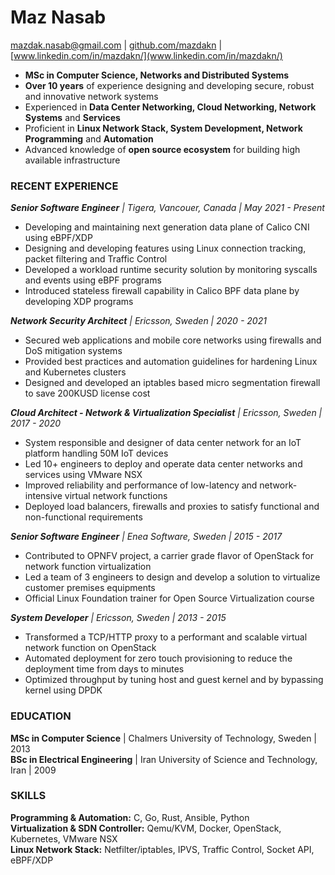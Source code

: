 # **Maz** Nasab
[mazdak.nasab@gmail.com](mailto:mazdak.nasab@gmail.com) | [github.com/mazdakn](github.com/mazdakn) | [www.linkedin.com/in/mazdakn/](www.linkedin.com/in/mazdakn/)

- **MSc in Computer Science, Networks and Distributed Systems**
- **Over 10 years** of experience designing and developing secure, robust and innovative network systems
- Experienced in **Data Center Networking, Cloud Networking, Network Systems** and **Services**
- Proficient in **Linux Network Stack, System Development, Network Programming** and **Automation**
- Advanced knowledge of **open source ecosystem** for building high available infrastructure

### RECENT EXPERIENCE

_**Senior Software Engineer** | Tigera, Vancouer, Canada | May 2021 - Present_

- Developing and maintaining next generation data plane of Calico CNI using eBPF/XDP
- Designing and developing features using Linux connection tracking, packet filtering and Traffic Control
- Developed a workload runtime security solution by monitoring syscalls and events using eBPF programs
- Introduced stateless firewall capability in Calico BPF data plane by developing XDP programs

_**Network Security Architect** | Ericsson, Sweden | 2020 - 2021_

- Secured web applications and mobile core networks using firewalls and DoS mitigation systems
- Provided best practices and automation guidelines for hardening Linux and Kubernetes clusters
- Designed and developed an iptables based micro segmentation firewall to save 200KUSD license cost

_**Cloud Architect - Network & Virtualization Specialist** | Ericsson, Sweden | 2017 - 2020_

- System responsible and designer of data center network for an IoT platform handling 50M IoT devices
- Led 10+ engineers to deploy and operate data center networks and services using VMware NSX
- Improved reliability and performance of low-latency and network-intensive virtual network functions
- Deployed load balancers, firewalls and proxies to satisfy functional and non-functional requirements

_**Senior Software Engineer** | Enea Software, Sweden | 2015 - 2017_

- Contributed to OPNFV project, a carrier grade flavor of OpenStack for network function virtualization
- Led a team of 3 engineers to design and develop a solution to virtualize customer premises equipments
- Official Linux Foundation trainer for Open Source Virtualization course

_**System Developer** | Ericsson, Sweden | 2013 - 2015_

- Transformed a TCP/HTTP proxy to a performant and scalable virtual network function on OpenStack
- Automated deployment for zero touch provisioning to reduce the deployment time from days to minutes
- Optimized throughput by tuning host and guest kernel and by bypassing kernel using DPDK

### EDUCATION

**MSc in Computer Science** | Chalmers University of Technology, Sweden | 2013<br/>
**BSc in Electrical Engineering** | Iran University of Science and Technology, Iran | 2009<br/>

### SKILLS

**Programming & Automation:** C, Go, Rust, Ansible, Python<br/>
**Virtualization & SDN Controller:** Qemu/KVM, Docker, OpenStack, Kubernetes, VMware NSX<br/>
**Linux Network Stack:** Netfilter/iptables, IPVS, Traffic Control, Socket API, eBPF/XDP<br/>
